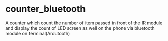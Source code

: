 # counter_bluetooth
 A counter which count the number of item passed in front of the IR module and display the count of LED screen as well on the phone via bluetooth module on terminal(Ardutooth)

